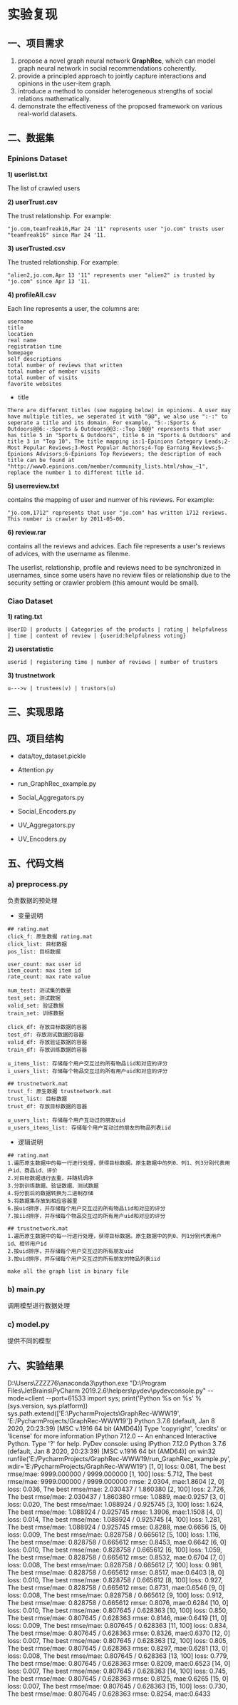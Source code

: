 # 实验复现



## 一、项目需求

1. propose a novel graph neural network **GraphRec**, which can model graph neural network in social recommendations coherently.
2. provide a principled approach to jointly capture interactions and opinions in the user-item graph.
3. introduce a method to consider heterogeneous strengths of social relations mathematically.
4. demonstrate the effectiveness of the proposed framework on various real-world datasets.



## 二、数据集

### Epinions Dataset

**1) userlist.txt**

The list of crawled users



**2) userTrust.csv**

The trust relationship. For example: 

```
"jo.com,teamfreak16,Mar 24 '11" represents user "jo.com" trusts user "teamfreak16" since Mar 24 '11.
```



**3) userTrusted.csv**

The trusted relationship. For example: 

```
"alien2,jo.com,Apr 13 '11" represents user "alien2" is trusted by "jo.com" since Apr 13 '11.
```



**4) profileAll.csv**

Each line represents a user, the columns are:

```
username
title
location
real name
registration time
homepage
self descriptions
total number of reviews that written
total number of member visits
total number of visits
favorite websites
```

* title

```
There are different titles (see mapping below) in epinions. A user may have multiple titles, we seperated it with "@@", we also use ":-:" to seperate a title and its domain. For example, "5:-:Sports & Outdoors@@6:-:Sports & Outdoors@@3:-:Top 10@@" represents that user has title 5 in "Sports & Outdoors", title 6 in "Sports & Outdoors" and title 3 in "Top 10". The title mapping is:1-Epinions Category Leads;2-Most Popular Reviews;3-Most Popular Authors;4-Top Earning Reviews;5-Epinions Advisors;6-Epinions Top Reviewers; the description of each title can be found at "http://www0.epinions.com/member/community_lists.html/show_~1", replace the number 1 to different title id.
```

**5) userreview.txt**

contains the mapping of user and numver of his reviews. For example:

```
"jo.com,1712" represents that user "jo.com" has written 1712 reviews. This number is crawler by 2011-05-06.
```

**6) review.rar**

contains all the reviews and advices. Each file represents a user's reviews of advices, with the username as filenme.



The userlist, relationship, profile and reviews need to be synchronized in usernames, since some users have no review files or relationship due to the security setting or crawler problem (this amount would be small).



### Ciao Dataset

**1) rating.txt**

```
UserID | products | Categories of the products | rating | helpfulness | time | content of review | {userid:helpfulness voting}
```



**2) userstatistic**

```
userid | registering time | number of reviews | number of trustors
```



**3) trustnetwork**

```
u--->v | trustees(v) | trustors(u)
```



## 三、实现思路





## 四、项目结构

* data/toy_dataset.pickle

* Attention.py

* run_GraphRec_example.py

* Social_Aggregators.py

* Social_Encoders.py

* UV_Aggregators.py

* UV_Encoders.py



## 五、代码文档

### a) preprocess.py

负责数据的预处理

* 变量说明

```
## rating.mat
click_f: 原生数据 rating.mat
click_list: 目标数据
pos_list: 目标数据

user_count: max user id
item_count: max item id
rate_count: max rate value

num_test: 测试集的数量
test_set: 测试数据
valid_set: 验证数据
train_set: 训练数据

click_df: 存放目标数据的容器
test_df: 存放测试数据的容器
valid_df: 存放验证数据的容器
train_df: 存放训练数据的容器

u_items_list: 存储每个用户交互过的所有物品iid和对应的评分
i_users_list: 存储每个物品交互过的所有用户uid和对应的评分

## trustnetwork.mat
trust_f: 原生数据 trustnetwork.mat
trust_list: 目标数据
trust_df: 存放目标数据的容器

u_users_list: 存储每个用户互动过的朋友uid
u_users_items_list: 存储每个用户互动过的朋友的物品列表iid
```

* 逻辑说明

```
## rating.mat
1.遍历原生数据中的每一行进行处理，获得目标数据。原生数据中的列0、列1、列3分别代表用户id、商品id、评价
2.对目标数据进行去重，并随机调序
3.分割训练数据、验证数据、测试数据
4.将分割后的数据转换为二进制存储
5.将数据集存放到相应容器里
6.按uid排序，并存储每个用户交互过的所有物品iid和对应的评分
7.按iid排序，并存储每个物品交互过的所有用户uid和对应的评分

## trustnetwork.mat
1.遍历原生数据中的每一行进行处理，获得目标数据。原生数据中的列0、列1分别代表用户id、相邻用户id
2.按uid排序，并存储每个用户交互过的所有朋友uid
3.按uid排序，并存储每个用户交互过的所有朋友的物品列表iid

make all the graph list in binary file
```



### b) main.py

调用模型进行数据处理



### c) model.py

提供不同的模型





## 六、实验结果

D:\Users\ZZZZ76\anaconda3\python.exe "D:\Program Files\JetBrains\PyCharm 2019.2.6\helpers\pydev\pydevconsole.py" --mode=client --port=61533
import sys; print('Python %s on %s' % (sys.version, sys.platform))
sys.path.extend(['E:\\PycharmProjects\\GraphRec-WWW19', 'E:/PycharmProjects/GraphRec-WWW19'])
Python 3.7.6 (default, Jan  8 2020, 20:23:39) [MSC v.1916 64 bit (AMD64)]
Type 'copyright', 'credits' or 'license' for more information
IPython 7.12.0 -- An enhanced Interactive Python. Type '?' for help.
PyDev console: using IPython 7.12.0
Python 3.7.6 (default, Jan  8 2020, 20:23:39) [MSC v.1916 64 bit (AMD64)] on win32
runfile('E:/PycharmProjects/GraphRec-WWW19/run_GraphRec_example.py', wdir='E:/PycharmProjects/GraphRec-WWW19')
[1,     0] loss: 0.081, The best rmse/mae: 9999.000000 / 9999.000000
[1,   100] loss: 5.712, The best rmse/mae: 9999.000000 / 9999.000000
rmse: 2.0304, mae:1.8604 
[2,     0] loss: 0.036, The best rmse/mae: 2.030437 / 1.860380
[2,   100] loss: 2.726, The best rmse/mae: 2.030437 / 1.860380
rmse: 1.0889, mae:0.9257 
[3,     0] loss: 0.020, The best rmse/mae: 1.088924 / 0.925745
[3,   100] loss: 1.624, The best rmse/mae: 1.088924 / 0.925745
rmse: 1.3906, mae:1.1508 
[4,     0] loss: 0.014, The best rmse/mae: 1.088924 / 0.925745
[4,   100] loss: 1.281, The best rmse/mae: 1.088924 / 0.925745
rmse: 0.8288, mae:0.6656 
[5,     0] loss: 0.009, The best rmse/mae: 0.828758 / 0.665612
[5,   100] loss: 1.116, The best rmse/mae: 0.828758 / 0.665612
rmse: 0.8453, mae:0.6642 
[6,     0] loss: 0.010, The best rmse/mae: 0.828758 / 0.665612
[6,   100] loss: 1.059, The best rmse/mae: 0.828758 / 0.665612
rmse: 0.8532, mae:0.6704 
[7,     0] loss: 0.008, The best rmse/mae: 0.828758 / 0.665612
[7,   100] loss: 0.981, The best rmse/mae: 0.828758 / 0.665612
rmse: 0.8517, mae:0.6403 
[8,     0] loss: 0.010, The best rmse/mae: 0.828758 / 0.665612
[8,   100] loss: 0.927, The best rmse/mae: 0.828758 / 0.665612
rmse: 0.8731, mae:0.6546 
[9,     0] loss: 0.008, The best rmse/mae: 0.828758 / 0.665612
[9,   100] loss: 0.912, The best rmse/mae: 0.828758 / 0.665612
rmse: 0.8076, mae:0.6284 
[10,     0] loss: 0.010, The best rmse/mae: 0.807645 / 0.628363
[10,   100] loss: 0.850, The best rmse/mae: 0.807645 / 0.628363
rmse: 0.8146, mae:0.6419 
[11,     0] loss: 0.009, The best rmse/mae: 0.807645 / 0.628363
[11,   100] loss: 0.834, The best rmse/mae: 0.807645 / 0.628363
rmse: 0.8326, mae:0.6370 
[12,     0] loss: 0.007, The best rmse/mae: 0.807645 / 0.628363
[12,   100] loss: 0.805, The best rmse/mae: 0.807645 / 0.628363
rmse: 0.8297, mae:0.6281 
[13,     0] loss: 0.008, The best rmse/mae: 0.807645 / 0.628363
[13,   100] loss: 0.779, The best rmse/mae: 0.807645 / 0.628363
rmse: 0.8209, mae:0.6523 
[14,     0] loss: 0.007, The best rmse/mae: 0.807645 / 0.628363
[14,   100] loss: 0.745, The best rmse/mae: 0.807645 / 0.628363
rmse: 0.8125, mae:0.6265 
[15,     0] loss: 0.007, The best rmse/mae: 0.807645 / 0.628363
[15,   100] loss: 0.730, The best rmse/mae: 0.807645 / 0.628363
rmse: 0.8254, mae:0.6433 